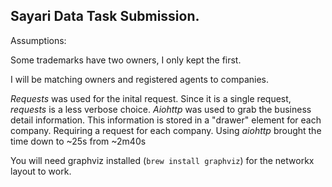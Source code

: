 ## Sayari Data Task Submission.
Assumptions:

Some trademarks have two owners, I only kept the first.

I will be matching  owners and registered agents to companies.

_Requests_ was used for the inital request. 
Since it is a single request, _requests_ is a less verbose choice.
_Aiohttp_ was used to grab the business detail information.
This information is stored in a "drawer" element for each company.
Requiring a request for each company.
Using _aiohttp_ brought the time down to ~25s from ~2m40s

You will need graphviz installed (`brew install graphviz`) for the networkx layout to work.